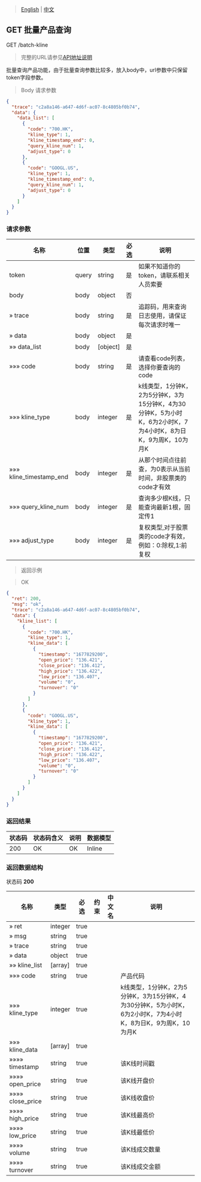 > [English](./batch_kline_query.md) | [中文](./batch_kline_query_cn.md)

## GET 批量产品查询

GET /batch-kline

> 完整的URL请参见[API地址说明](./api_address_description_cn.md)

批量查询产品功能，由于批量查询参数比较多，放入body中，url参数中只保留token字段参数。

> Body 请求参数

```json
{
  "trace": "c2a8a146-a647-4d6f-ac07-8c4805bf0b74",
  "data": {
    "data_list": [
      {
        "code": "700.HK",
        "kline_type": 1,
        "kline_timestamp_end": 0,
        "query_kline_num": 1,
        "adjust_type": 0
      },
      {
        "code": "GOOGL.US",
        "kline_type": 1,
        "kline_timestamp_end": 0,
        "query_kline_num": 1,
        "adjust_type": 0
      }
    ]
  }
}
```

### 请求参数

|名称|位置|类型|必选|说明|
|---|---|---|---|---|
|token|query|string| 是 |如果不知道你的token，请联系相关人员索要|
|body|body|object| 否 ||
|» trace|body|string| 是 |追踪码，用来查询日志使用，请保证每次请求时唯一|
|» data|body|object| 是 ||
|»» data_list|body|[object]| 是 ||
|»»» code|body|string| 是 |请查看code列表，选择你要查询的code|
|»»» kline_type|body|integer| 是 |k线类型，1分钟K，2为5分钟K，3为15分钟K，4为30分钟K，5为小时K，6为2小时K，7为4小时K，8为日K，9为周K，10为月K|
|»»» kline_timestamp_end|body|integer| 是 |从那个时间点往前查，为0表示从当前时间，非股票类的code才有效|
|»»» query_kline_num|body|integer| 是 |查询多少根K线，只能查询最新1根，固定传1|
|»»» adjust_type|body|integer| 是 |复权类型,对于股票类的code才有效，例如：0:除权,1:前复权|

> 返回示例

> OK

```json
{
  "ret": 200,
  "msg": "ok",
  "trace": "c2a8a146-a647-4d6f-ac07-8c4805bf0b74",
  "data": {
    "kline_list": [
      {
        "code": "700.HK",
        "kline_type": 1,
        "kline_data": [
          {
            "timestamp": "1677829200",
            "open_price": "136.421",
            "close_price": "136.412",
            "high_price": "136.422",
            "low_price": "136.407",
            "volume": "0",
            "turnover": "0"
          }
        ]
      },
      {
        "code": "GOOGL.US",
        "kline_type": 1,
        "kline_data": [
          {
            "timestamp": "1677829200",
            "open_price": "136.421",
            "close_price": "136.412",
            "high_price": "136.422",
            "low_price": "136.407",
            "volume": "0",
            "turnover": "0"
          }
        ]
      }
    ]
  }
}
```

### 返回结果

|状态码|状态码含义|说明|数据模型|
|---|---|---|---|
|200|OK|OK|Inline|

### 返回数据结构

状态码 **200**

|名称|类型|必选|约束|中文名|说明|
|---|---|---|---|---|---|
|» ret|integer|true||||
|» msg|string|true||||
|» trace|string|true||||
|» data|object|true||||
|»» kline_list|[array]|true||||
|»»» code|string|true|||产品代码|
|»»» kline_type|integer|true|||k线类型，1分钟K，2为5分钟K，3为15分钟K，4为30分钟K，5为小时K，6为2小时K，7为4小时K，8为日K，9为周K，10为月K|
|»»» kline_data|[array]|true||||
|»»»» timestamp|string|true|||该K线时间戳|
|»»»» open_price|string|true|||该K线开盘价|
|»»»» close_price|string|true|||该K线收盘价|
|»»»» high_price|string|true|||该K线最高价|
|»»»» low_price|string|true|||该K线最低价|
|»»»» volume|string|true|||该K线成交数量|
|»»»» turnover|string|true|||该K线成交金额|